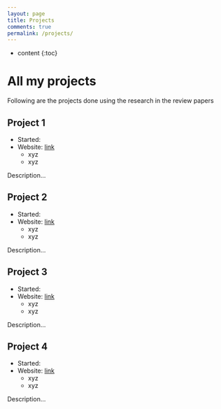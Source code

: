 ```yaml
---
layout: page
title: Projects
comments: true
permalink: /projects/
---
```


* content
{:toc}

# All my projects
Following are the projects done using the research in the review papers

## Project 1
* Started: 
* Website: [link]()
   * xyz
   * xyz

Description... 
 

## Project 2
* Started: 
* Website: [link]()
   * xyz
   * xyz

Description... 


## Project 3
* Started: 
* Website: [link]()
   * xyz
   * xyz

Description... 


## Project 4
* Started: 
* Website: [link]()
   * xyz
   * xyz

Description... 


